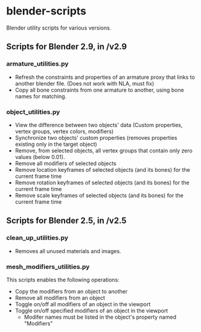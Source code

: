 # blender-scripts
Blender utility scripts for various versions.

## Scripts for Blender 2.9, in /v2.9

### armature_utilities.py
* Refresh the constraints and properties of an armature proxy that links to another blender file. (Does not work with NLA, must fix)
* Copy all bone constraints from one armature to another, using bone names for matching.

### object_utilities.py
* View the difference between two objects' data (Custom properties, vertex groups, vertex colors, modifiers)
* Synchronize two objects' custom properties (removes properties existing only in the target object)
* Remove, from selected objects, all vertex groups that contain only zero values (below 0.01).
* Remove all modifiers of selected objects
* Remove location keyframes of selected objects (and its bones) for the current frame time
* Remove rotation keyframes of selected objects (and its bones) for the current frame time
* Remove scale keyframes of selected objects (and its bones) for the current frame time

## Scripts for Blender 2.5, in /v2.5

### clean_up_utilities.py
* Removes all unused materials and images.

### mesh_modifiers_utilities.py
This scripts enables the following operations:
* Copy the modifiers from an object to another
* Remove all modifiers from an object
* Toggle on/off all modifiers of an object in the viewport
* Toggle on/off specified modifiers of an object in the viewport
  * Modifer names must be listed in the object's property named "Modifiers"

